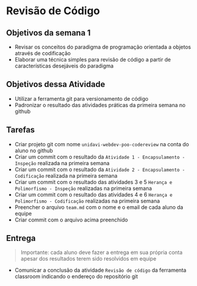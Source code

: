# Revisão de Código

## Objetivos da semana 1

* Revisar os conceitos do paradigma de programação orientada a objetos através de codificação 
* Elaborar uma técnica simples para revisão de código a partir de características desejáveis do paradigma 

## Objetivos dessa Atividade

* Utilizar a ferramenta git para versionamento de código
* Padronizar o resultado das atividades práticas da primeira semana no github

## Tarefas

* Criar projeto git com nome `unidavi-webdev-poo-codereview` na conta do aluno no github 
* Criar um commit com o resultado da `Atividade 1 - Encapsulamento - Inspeção` realizada na primeira semana
* Criar um commit com o resultado da `Atividade 2 - Encapsulamento - Codificação` realizada na primeira semana
* Criar um commit com o resultado das atividades 3 e 5 `Herança e Polimorfismo - Inspeção` realizadas na primeira semana 
* Criar um commit com o resultado das atividades 4 e 6 `Herança e Polimorfismo - Codificação` realizadas na primeira semana 
* Preencher o arquivo `team.md` com o nome e o email de cada aluno da equipe
* Criar commit com o arquivo acima preenchido

## Entrega
> Importante: cada aluno deve fazer a entrega em sua própria conta apesar dos resultados terem sido resolvidos em equipe

* Comunicar a conclusão da atividade `Revisão de código` da ferramenta classroom indicando o endereço do repositório git
